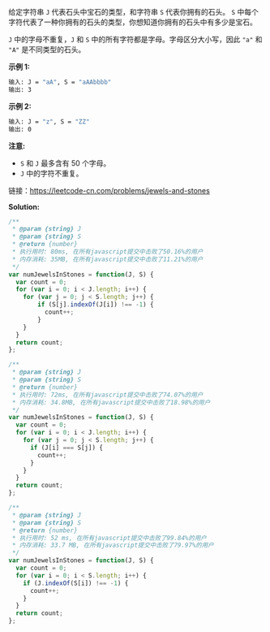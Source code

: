 给定字符串 `J` 代表石头中宝石的类型，和字符串 `S` 代表你拥有的石头。 `S` 中每个字符代表了一种你拥有的石头的类型，你想知道你拥有的石头中有多少是宝石。

`J` 中的字母不重复，`J` 和 `S` 中的所有字符都是字母。字母区分大小写，因此 `"a"` 和 `"A"` 是不同类型的石头。

**示例 1:**

```bash
输入: J = "aA", S = "aAAbbbb"
输出: 3
```

**示例 2:**

```bash
输入: J = "z", S = "ZZ"
输出: 0
```

**注意:**

* `S` 和 `J` 最多含有 50 个字母。
* `J` 中的字符不重复。

链接：https://leetcode-cn.com/problems/jewels-and-stones

**Solution:**

```js
/**
 * @param {string} J
 * @param {string} S
 * @return {number}
 * 执行用时: 80ms, 在所有javascript提交中击败了50.16%的用户
 * 内存消耗: 35MB, 在所有javascript提交中击败了11.21%的用户
 */
var numJewelsInStones = function(J, S) {
  var count = 0;
  for (var i = 0; i < J.length; i++) {
    for (var j = 0; j < S.length; j++) {
        if (S[j].indexOf(J[i]) !== -1) {
          count++;
        }
    }
  }
  return count;
};
```

```js
/**
 * @param {string} J
 * @param {string} S
 * @return {number}
 * 执行用时: 72ms, 在所有javascript提交中击败了74.07%的用户
 * 内存消耗: 34.8MB, 在所有javascript提交中击败了18.98%的用户
 */
var numJewelsInStones = function(J, S) {
  var count = 0;
  for (var i = 0; i < J.length; i++) {
    for (var j = 0; j < S.length; j++) {
      if (J[i] === S[j]) {
        count++;
      }
    }
  }
  return count;
};
```

```js
/**
 * @param {string} J
 * @param {string} S
 * @return {number}
 * 执行用时: 52 ms, 在所有javascript提交中击败了99.84%的用户
 * 内存消耗: 33.7 MB, 在所有javascript提交中击败了79.97%的用户
 */
var numJewelsInStones = function(J, S) {
  var count = 0;
  for (var i = 0; i < S.length; i++) {
    if (J.indexOf(S[i]) !== -1) {
      count++;
    }
  }
  return count;
};
```
